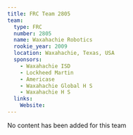 ```yaml
---
title: FRC Team 2805
team:
  type: FRC
  number: 2805
  name: Waxahachie Robotics
  rookie_year: 2009
  location: Waxahachie, Texas, USA
  sponsors:
    - Waxahachie ISD
    - Lockheed Martin
    - Americase
    - Waxahachie Global H S
    - Waxahachie H S
  links:
    Website: 
---
```

No content has been added for this team